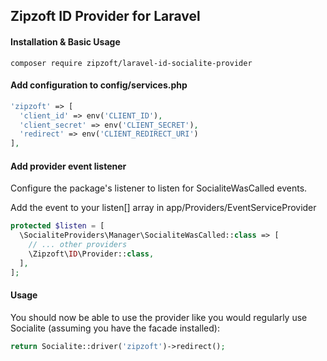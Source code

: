 ## Zipzoft ID Provider for Laravel

#### Installation & Basic Usage

```
composer require zipzoft/laravel-id-socialite-provider
```

#### Add configuration to config/services.php
```php
'zipzoft' => [
  'client_id' => env('CLIENT_ID'),
  'client_secret' => env('CLIENT_SECRET'),
  'redirect' => env('CLIENT_REDIRECT_URI')
],
```


#### Add provider event listener
Configure the package's listener to listen for SocialiteWasCalled events.

Add the event to your listen[] array in app/Providers/EventServiceProvider

```php
protected $listen = [
  \SocialiteProviders\Manager\SocialiteWasCalled::class => [
    // ... other providers
    \Zipzoft\ID\Provider::class,
  ],
];
```


#### Usage
You should now be able to use the provider like you would regularly use Socialite (assuming you have the facade installed):
```php
return Socialite::driver('zipzoft')->redirect();
```